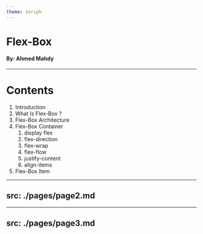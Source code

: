 ```yaml
---
theme: seriph
---
```

# Flex-Box

#### By: Ahmed Mahdy

---

# Contents
1. Introduction
2. What Is Flex-Box ?
3. Flex-Box Architecture
4. Flex-Box Container
    1. display flex
    1. flex-direction
    1. flex-wrap
    1. flex-flow
    1. justify-content
    1. align-items
5. Flex-Box Item

---
src:  ./pages/page2.md
---

---
src:  ./pages/page3.md
---
